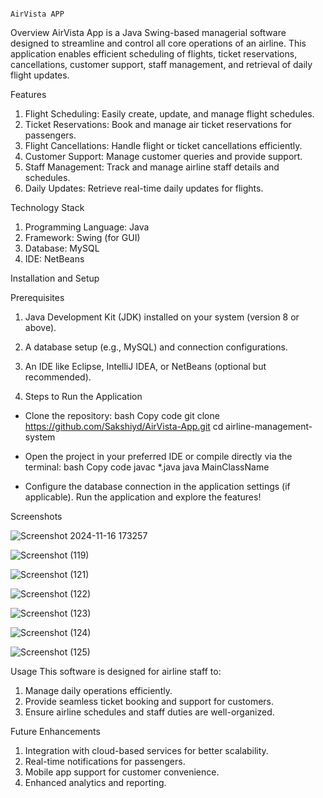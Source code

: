                                                                               AirVista APP


Overview
AirVista App is a Java Swing-based managerial software designed to streamline and control all core operations of an airline. This application enables efficient scheduling of flights, ticket reservations, cancellations, customer support, staff management, and retrieval of daily flight updates.

Features
1) Flight Scheduling: Easily create, update, and manage flight schedules.
2) Ticket Reservations: Book and manage air ticket reservations for passengers.
3) Flight Cancellations: Handle flight or ticket cancellations efficiently.
4) Customer Support: Manage customer queries and provide support.
5) Staff Management: Track and manage airline staff details and schedules.
6) Daily Updates: Retrieve real-time daily updates for flights.

Technology Stack
1) Programming Language: Java
2) Framework: Swing (for GUI)
3) Database: MySQL
4) IDE: NetBeans


Installation and Setup

Prerequisites
1) Java Development Kit (JDK) installed on your system (version 8 or above).
2) A database setup (e.g., MySQL) and connection configurations.
3) An IDE like Eclipse, IntelliJ IDEA, or NetBeans (optional but recommended).

4) Steps to Run the Application
* Clone the repository:
bash
Copy code
git clone https://github.com/Sakshiyd/AirVista-App.git
cd airline-management-system

* Open the project in your preferred IDE or compile directly via the terminal:
bash
Copy code
javac *.java
java MainClassName

* Configure the database connection in the application settings (if applicable).
Run the application and explore the features!

Screenshots

![Screenshot 2024-11-16 173257](https://github.com/user-attachments/assets/874bcab8-9d40-4210-83b2-c5ae9600a6ce)

![Screenshot (119)](https://github.com/user-attachments/assets/6898c1f0-fd41-498c-bf90-d47a4df8b787)

![Screenshot (121)](https://github.com/user-attachments/assets/0dfa66e2-8ab5-40d9-9510-751c2e6bcb98)

![Screenshot (122)](https://github.com/user-attachments/assets/8baab4d8-297f-400f-a003-fe9e940e27cf)

![Screenshot (123)](https://github.com/user-attachments/assets/b055ac14-6514-4ec2-9a09-6dd4d44db5e6)

![Screenshot (124)](https://github.com/user-attachments/assets/ada4ed76-47e1-4afc-879b-f3b92806edd1)

![Screenshot (125)](https://github.com/user-attachments/assets/a90b297b-c052-4df4-bf95-1035bd6ab3fc)


Usage
This software is designed for airline staff to:

1) Manage daily operations efficiently.
2) Provide seamless ticket booking and support for customers.
3) Ensure airline schedules and staff duties are well-organized.

Future Enhancements
1) Integration with cloud-based services for better scalability.
2) Real-time notifications for passengers.
3) Mobile app support for customer convenience.
4) Enhanced analytics and reporting.













